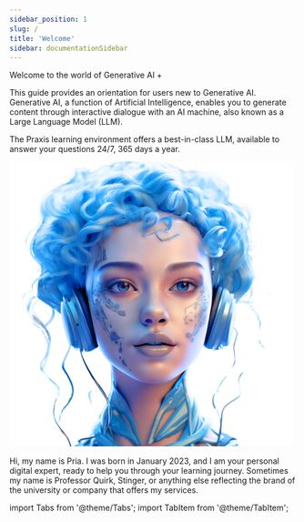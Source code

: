 ```yaml
---
sidebar_position: 1
slug: /
title: 'Welcome'
sidebar: documentationSidebar
---
```


Welcome to the world of Generative AI +

This guide provides an orientation for users new to Generative AI.
Generative AI, a function of Artificial Intelligence, enables you to generate content through interactive dialogue with an AI machine, also known as a Large Language Model (LLM).

The Praxis learning environment offers a best-in-class LLM, available to answer your questions 24/7, 365 days a year.


![Pria](./media/pria.png)

Hi, my name is Pria. I was born in January 2023, and I am your personal digital expert, ready to help you through your learning journey.
Sometimes my name is Professor Quirk, Stinger, or anything else reflecting the brand of the university or company that offers my services.


import Tabs from '@theme/Tabs';
import TabItem from '@theme/TabItem';


